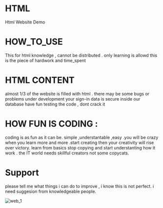 # HTML
Html Website Demo

# HOW_TO_USE

This for html knowledge , cannot be distributed . only learning is allowd 
this is the piece of hardwork and time_spent 

# HTML CONTENT

almost 1/3 of the website is filled with html . there may be some bugs or problems under development
your sign-in data is secure inside our database 
have fun testing the code , dont crack it 

# HOW FUN IS CODING :

coding is as fun as it can be. simple ,understantable ,easy .you will be crazy when you learn more and more .start creating then your creativity will rise over victory.
learn from basics stop copying and start understanting how it work . the IT world needs skillful creators not some copycats.

# Support

please tell me what things i can do to improve , i know this is not perfect. i need suggesion from knowledgeable people. 

![web_1](https://user-images.githubusercontent.com/92768719/173086794-0b94a490-9dee-4cbc-aaf2-0cfffb14ebbe.png)
